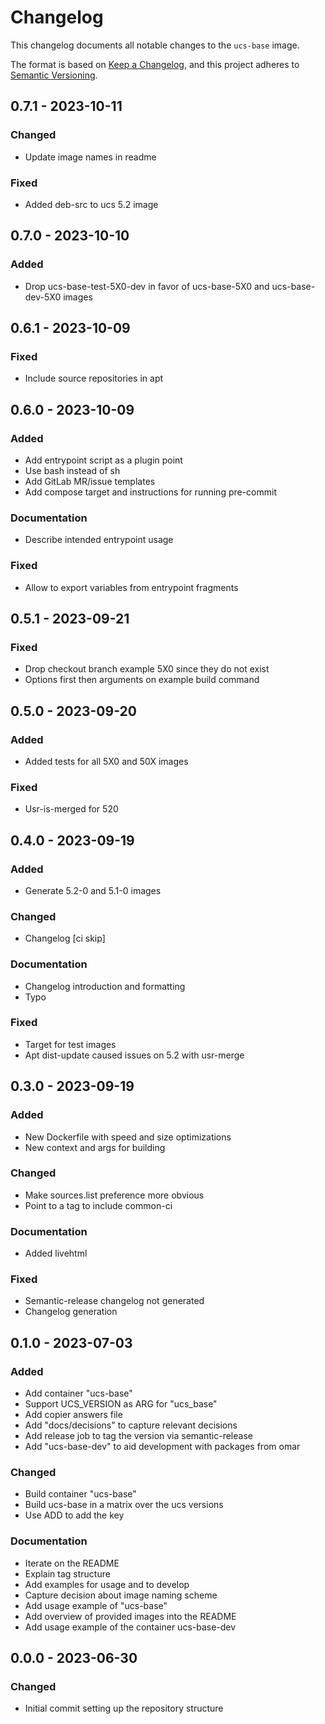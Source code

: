 # Changelog


This changelog documents all notable changes to the `ucs-base` image.


The format is based on [Keep a Changelog](https://keepachangelog.com/en/1.0.0/),
and this project adheres to [Semantic Versioning](https://semver.org/spec/v2.0.0.html).

## 0.7.1 - 2023-10-11

### Changed

- Update image names in readme

### Fixed

- Added deb-src to ucs 5.2 image

## 0.7.0 - 2023-10-10

### Added

- Drop ucs-base-test-5X0-dev in favor of ucs-base-5X0 and ucs-base-dev-5X0 images

## 0.6.1 - 2023-10-09

### Fixed

- Include source repositories in apt

## 0.6.0 - 2023-10-09

### Added

- Add entrypoint script as a plugin point
- Use bash instead of sh
- Add GitLab MR/issue templates
- Add compose target and instructions for running pre-commit

### Documentation

- Describe intended entrypoint usage

### Fixed

- Allow to export variables from entrypoint fragments

## 0.5.1 - 2023-09-21

### Fixed

- Drop checkout branch example 5X0 since they do not exist
- Options first then arguments on example build command

## 0.5.0 - 2023-09-20

### Added

- Added tests for all 5X0 and 50X images

### Fixed

- Usr-is-merged for 520

## 0.4.0 - 2023-09-19

### Added

- Generate 5.2-0 and 5.1-0 images

### Changed

- Changelog [ci skip]

### Documentation

- Changelog introduction and formatting
- Typo

### Fixed

- Target for test images
- Apt dist-update caused issues on 5.2 with usr-merge

## 0.3.0 - 2023-09-19

### Added

- New Dockerfile with speed and size optimizations
- New context and args for building

### Changed

- Make sources.list preference more obvious
- Point to a tag to include common-ci

### Documentation

- Added livehtml

### Fixed

- Semantic-release changelog not generated
- Changelog generation

## 0.1.0 - 2023-07-03

### Added

- Add container "ucs-base"
- Support UCS_VERSION as ARG for "ucs_base"
- Add copier answers file
- Add "docs/decisions" to capture relevant decisions
- Add release job to tag the version via semantic-release
- Add "ucs-base-dev" to aid development with packages from omar

### Changed

- Build container "ucs-base"
- Build ucs-base in a matrix over the ucs versions
- Use ADD to add the key

### Documentation

- Iterate on the README
- Explain tag structure
- Add examples for usage and to develop
- Capture decision about image naming scheme
- Add usage example of "ucs-base"
- Add overview of provided images into the README
- Add usage example of the container ucs-base-dev

## 0.0.0 - 2023-06-30

### Changed

- Initial commit setting up the repository structure

<!-- generated by git-cliff -->
